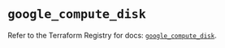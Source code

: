 # `google_compute_disk`

Refer to the Terraform Registry for docs: [`google_compute_disk`](https://registry.terraform.io/providers/hashicorp/google/6.9.0/docs/resources/compute_disk).
